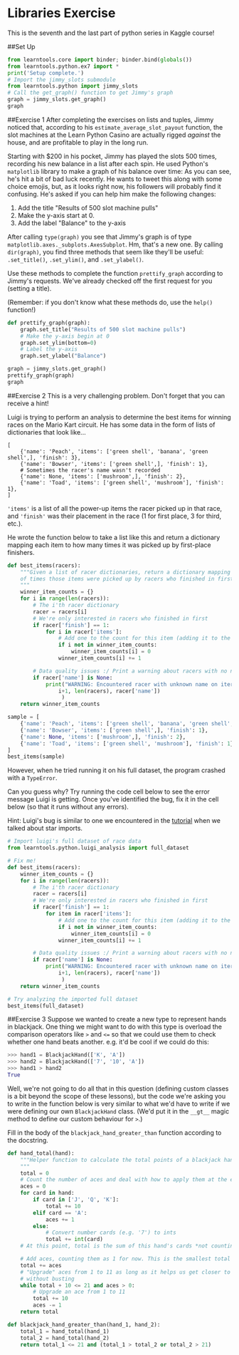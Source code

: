 # Libraries Exercise
This is the seventh and the last part of python series in Kaggle course!

##Set Up

```Python
from learntools.core import binder; binder.bind(globals())
from learntools.python.ex7 import *
print('Setup complete.')
# Import the jimmy_slots submodule
from learntools.python import jimmy_slots
# Call the get_graph() function to get Jimmy's graph
graph = jimmy_slots.get_graph()
graph
```
##Exercise 1
After completing the exercises on lists and tuples, Jimmy noticed that, according to his `estimate_average_slot_payout` function, the slot machines at the Learn Python Casino are actually rigged *against* the house, and are profitable to play in the long run.

Starting with $200 in his pocket, Jimmy has played the slots 500 times, recording his new balance in a list after each spin. He used Python's `matplotlib` library to make a graph of his balance over time:
As you can see, he's hit a bit of bad luck recently. He wants to tweet this along with some choice emojis, but, as it looks right now, his followers will probably find it confusing. He's asked if you can help him make the following changes:

1. Add the title "Results of 500 slot machine pulls"
2. Make the y-axis start at 0.
3. Add the label "Balance" to the y-axis

After calling `type(graph)` you see that Jimmy's graph is of type `matplotlib.axes._subplots.AxesSubplot`. Hm, that's a new one. By calling `dir(graph)`, you find three methods that seem like they'll be useful: `.set_title()`, `.set_ylim()`, and `.set_ylabel()`.

Use these methods to complete the function `prettify_graph` according to Jimmy's requests. We've already checked off the first request for you (setting a title).

(Remember: if you don't know what these methods do, use the `help()` function!)

```Python
def prettify_graph(graph):
    graph.set_title("Results of 500 slot machine pulls")
    # Make the y-axis begin at 0
    graph.set_ylim(bottom=0)
    # Label the y-axis
    graph.set_ylabel("Balance")

graph = jimmy_slots.get_graph()
prettify_graph(graph)
graph
```
##Exercise 2
This is a very challenging problem.  Don't forget that you can receive a hint!

Luigi is trying to perform an analysis to determine the best items for winning races on the Mario Kart circuit. He has some data in the form of lists of dictionaries that look like...

    [
        {'name': 'Peach', 'items': ['green shell', 'banana', 'green shell',], 'finish': 3},
        {'name': 'Bowser', 'items': ['green shell',], 'finish': 1},
        # Sometimes the racer's name wasn't recorded
        {'name': None, 'items': ['mushroom',], 'finish': 2},
        {'name': 'Toad', 'items': ['green shell', 'mushroom'], 'finish': 1},
    ]

`'items'` is a list of all the power-up items the racer picked up in that race, and `'finish'` was their placement in the race (1 for first place, 3 for third, etc.).

He wrote the function below to take a list like this and return a dictionary mapping each item to how many times it was picked up by first-place finishers.
```Python
def best_items(racers):
    """Given a list of racer dictionaries, return a dictionary mapping items to the number
    of times those items were picked up by racers who finished in first place.
    """
    winner_item_counts = {}
    for i in range(len(racers)):
        # The i'th racer dictionary
        racer = racers[i]
        # We're only interested in racers who finished in first
        if racer['finish'] == 1:
            for i in racer['items']:
                # Add one to the count for this item (adding it to the dict if necessary)
                if i not in winner_item_counts:
                    winner_item_counts[i] = 0
                winner_item_counts[i] += 1

        # Data quality issues :/ Print a warning about racers with no name set. We'll take care of it later.
        if racer['name'] is None:
            print("WARNING: Encountered racer with unknown name on iteration {}/{} (racer = {})".format(
                i+1, len(racers), racer['name'])
                 )
    return winner_item_counts
```
```Python
sample = [
    {'name': 'Peach', 'items': ['green shell', 'banana', 'green shell',], 'finish': 3},
    {'name': 'Bowser', 'items': ['green shell',], 'finish': 1},
    {'name': None, 'items': ['mushroom',], 'finish': 2},
    {'name': 'Toad', 'items': ['green shell', 'mushroom'], 'finish': 1},
]
best_items(sample)
```
However, when he tried running it on his full dataset, the program crashed with a `TypeError`.

Can you guess why? Try running the code cell below to see the error message Luigi is getting. Once you've identified the bug, fix it in the cell below (so that it runs without any errors).

Hint: Luigi's bug is similar to one we encountered in the [tutorial](https://www.kaggle.com/colinmorris/working-with-external-libraries) when we talked about star imports.
```Python
# Import luigi's full dataset of race data
from learntools.python.luigi_analysis import full_dataset

# Fix me!
def best_items(racers):
    winner_item_counts = {}
    for i in range(len(racers)):
        # The i'th racer dictionary
        racer = racers[i]
        # We're only interested in racers who finished in first
        if racer['finish'] == 1:
            for item in racer['items']:
                # Add one to the count for this item (adding it to the dict if necessary)
                if i not in winner_item_counts:
                    winner_item_counts[i] = 0
                winner_item_counts[i] += 1

        # Data quality issues :/ Print a warning about racers with no name set. We'll take care of it later.
        if racer['name'] is None:
            print("WARNING: Encountered racer with unknown name on iteration {}/{} (racer = {})".format(
                i+1, len(racers), racer['name'])
                 )
    return winner_item_counts

# Try analyzing the imported full dataset
best_items(full_dataset)
```
##Exercise 3
Suppose we wanted to create a new type to represent hands in blackjack. One thing we might want to do with this type is overload the comparison operators like `>` and `<=` so that we could use them to check whether one hand beats another. e.g. it'd be cool if we could do this:

```python
>>> hand1 = BlackjackHand(['K', 'A'])
>>> hand2 = BlackjackHand(['7', '10', 'A'])
>>> hand1 > hand2
True
```

Well, we're not going to do all that in this question (defining custom classes is a bit beyond the scope of these lessons), but the code we're asking you to write in the function below is very similar to what we'd have to write if we were defining our own `BlackjackHand` class. (We'd put it in the `__gt__` magic method to define our custom behaviour for `>`.)

Fill in the body of the `blackjack_hand_greater_than` function according to the docstring.
```python
def hand_total(hand):
    """Helper function to calculate the total points of a blackjack hand.
    """
    total = 0
    # Count the number of aces and deal with how to apply them at the end.
    aces = 0
    for card in hand:
        if card in ['J', 'Q', 'K']:
            total += 10
        elif card == 'A':
            aces += 1
        else:
            # Convert number cards (e.g. '7') to ints
            total += int(card)
    # At this point, total is the sum of this hand's cards *not counting aces*.

    # Add aces, counting them as 1 for now. This is the smallest total we can make from this hand
    total += aces
    # "Upgrade" aces from 1 to 11 as long as it helps us get closer to 21
    # without busting
    while total + 10 <= 21 and aces > 0:
        # Upgrade an ace from 1 to 11
        total += 10
        aces -= 1
    return total

def blackjack_hand_greater_than(hand_1, hand_2):
    total_1 = hand_total(hand_1)
    total_2 = hand_total(hand_2)
    return total_1 <= 21 and (total_1 > total_2 or total_2 > 21)
```
